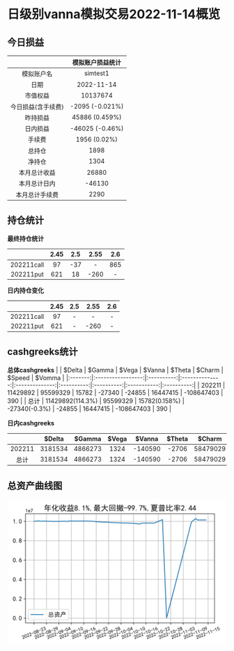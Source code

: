 # 日级别vanna模拟交易2022-11-14概览
## 今日损益
|                    | 模拟账户损益统计   |
|:-------------------:|:-------------------:|
| 模拟账户名         | simtest1           |
| 日期               | 2022-11-14         |
| 市值权益           | 10137674           |
| 今日损益(含手续费) | -2095 (-0.021%)    |
| 昨持损益           | 45886 (0.459%)     |
| 日内损益           | -46025 (-0.46%)    |
| 手续费             | 1956 (0.02%)       |
| 总持仓             | 1898               |
| 净持仓             | 1304               |
| 本月总计收益       | 26880              |
| 本月总计日内       | -46130             |
| 本月总计手续费     | 2290               |

## 持仓统计
**最终持仓统计**

|            |   2.45 |   2.5 | 2.55   | 2.6   |
|:-----------:|:-------:|:------:|:-------:|:------:|
| 202211call |     97 |   -37 | -      | 865   |
| 202211put  |    621 |    18 | -260   | -     |

**日内持仓变化**

|            |   2.45 | 2.5   | 2.55   | 2.6   |
|:-----------:|:-------:|:------:|:-------:|:------:|
| 202211call |     97 | -     | -      | -     |
| 202211put  |    621 | -     | -260   | -     |

## cashgreeks统计

**总体cashgreeks**
|        | \$Delta          | \$Gamma   | \$Vega        | \$Vanna       | \$Theta   | \$Charm   | \$Speed    | \$Vomma   |
|:-------:|:-----------------:|:----------:|:--------------:|:--------------:|:----------:|:----------:|:-----------:|:----------:|
| 202211 | 11429892         | 95599329  | 15782         | -27340        | -24855    | 16447415  | -108647403 | 390       |
| 总计   | 11429892(114.3%) | 95599329  | 15782(0.158%) | -27340(-0.3%) | -24855    | 16447415  | -108647403 | 390       |

**日内cashgreeks**

|        | \$Delta   | \$Gamma   | \$Vega   | \$Vanna   | \$Theta   | \$Charm   | \$Speed    | \$Vomma   |
|:-------:|:----------:|:----------:|:---------:|:----------:|:----------:|:----------:|:-----------:|:----------:|
| 202211 | 3181534   | 4866273   | 1324     | -140590   | -2706     | 58479029  | -332854195 | 354       |
| 总计   | 3181534   | 4866273   | 1324     | -140590   | -2706     | 58479029  | -332854195 | 354       |

## 总资产曲线图

![](netvalue20221114.png)